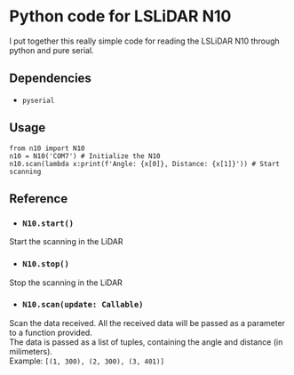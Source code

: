 # Python code for LSLiDAR N10
I put together this really simple code for reading the LSLiDAR N10 through python and pure serial.

## Dependencies
- `pyserial`

## Usage
```python3
from n10 import N10
n10 = N10('COM7') # Initialize the N10
n10.scan(lambda x:print(f'Angle: {x[0]}, Distance: {x[1]}')) # Start scanning
```

## Reference
- ### `N10.start()`

Start the scanning in the LiDAR


- ### `N10.stop()`

Stop the scanning in the LiDAR


- ### `N10.scan(update: Callable)`

Scan the data received. All the received data will be passed as a parameter to a function provided.<br>
The data is passed as a list of tuples, containing the angle and distance (in milimeters).<br>
Example: `[(1, 300), (2, 300), (3, 401)]`
